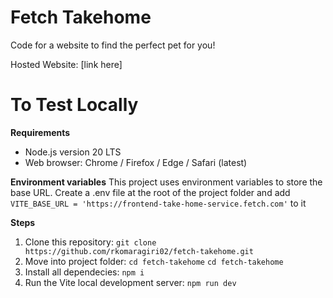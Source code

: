 # Fetch Takehome
 Code for a website to find the perfect pet for you!

Hosted Website: [link here]

# To Test Locally
 **Requirements**
- Node.js version 20 LTS
- Web browser: Chrome / Firefox / Edge / Safari (latest)

**Environment variables**
This project uses environment variables to store the base URL. Create a .env file at the root of the project folder and add `VITE_BASE_URL = 'https://frontend-take-home-service.fetch.com'` to it

**Steps**

1) Clone this repository: `git clone https://github.com/rkomaragiri02/fetch-takehome.git`
2) Move into project folder:
`cd fetch-takehome`
`cd fetch-takehome`
4) Install all dependecies: `npm i`
5) Run the Vite local development server: `npm run dev`
